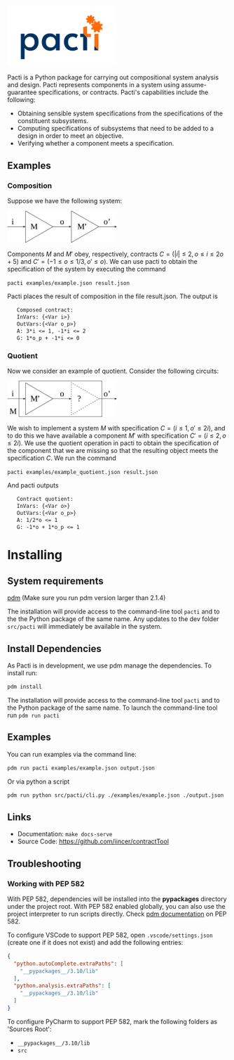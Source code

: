 <picture>
  <source media="(prefers-color-scheme: dark)" srcset="docs/logos/pacti_white.png" width="250">
  <source media="(prefers-color-scheme: light)" srcset="docs/logos/pacti_colorful.png" width="250">
  <img alt="Logo in light and dark mode." src="docs/logos/pacti_colorful.png" width="250">
</picture>

Pacti is a Python package for carrying out compositional system analysis and design. Pacti represents components in a
system using assume-guarantee specifications, or contracts. Pacti's capabilities include the following:

- Obtaining sensible system specifications from the specifications of the constituent subsystems.
- Computing specifications of subsystems that need to be added to a design in order to meet an objective.
- Verifying whether a component meets a specification.

## Examples


### Composition


Suppose we have the following system:

<picture>
  <source media="(prefers-color-scheme: dark)" srcset="docs/source/_static/exports/circuit_series_composition_white.svg" width="250">
  <source media="(prefers-color-scheme: light)" srcset="docs/source/_static/exports/circuit_series_composition_black.svg" width="250">
  <img alt="Logo in light and dark mode." src="docs/source/_static/exports/circuit_series_composition_black.svg" width="250">
</picture>


Components $M$ and $M'$ obey, respectively, contracts $C = (|i| \le 2, o \le i \le 2o + 5)$ and $C' = (-1 \le o \le 1/3, o' \le o)$. We can use pacti to obtain the specification of the system by executing the command

`pacti examples/example.json result.json`

Pacti places the result of composition in the file result.json. The output is

```
   Composed contract:
   InVars: {<Var i>}
   OutVars:{<Var o_p>}
   A: 3*i <= 1, -1*i <= 2
   G: 1*o_p + -1*i <= 0
```

### Quotient


Now we consider an example of quotient. Consider the following circuits:

<picture>
  <source media="(prefers-color-scheme: dark)" srcset="docs/source/_static/exports/circuit_series_quotient_white.svg" width="250">
  <source media="(prefers-color-scheme: light)" srcset="docs/source/_static/exports/circuit_series_quotient_black.svg" width="250">
  <img alt="Logo in light and dark mode." src="docs/source/_static/exports/circuit_series_quotient_black.svg" width="250">
</picture>

We wish to implement a system $M$ with specification $C = (i \le 1, o' \le 2i)$, and to do this we have available a component $M'$ with specification $C' = (i \le 2, o \le 2i)$. We use the quotient operation in pacti to obtain the specification of the component that we are missing so that the resulting object meets the specification $C$. We run the command

`pacti examples/example_quotient.json result.json`

And pacti outputs

```
   Contract quotient:
   InVars: {<Var o>}
   OutVars:{<Var o_p>}
   A: 1/2*o <= 1
   G: -1*o + 1*o_p <= 1
```

# Installing

## System requirements

[pdm](https://github.com/pdm-project/pdm) (Make sure you run pdm version larger than 2.1.4)


The installation will provide access to the command-line tool `pacti` and to the the Python package of the same name. Any updates to the dev folder `src/pacti` will immediately be available in the system.


## Install Dependencies

As Pacti is in development, we use pdm manage the dependencies. To install run:

```bash
pdm install
```

The installation will provide access to the command-line tool `pacti` and to the Python package of the same name.
To launch the command-line tool run `pdm run pacti`


## Examples

You can run examples via the command line:


```bash
pdm run pacti examples/example.json output.json
```

Or via python a script

```bash
pdm run python src/pacti/cli.py ./examples/example.json ./output.json
```


## Links

- Documentation: `make docs-serve`
- Source Code: https://github.com/iincer/contractTool

## Troubleshooting


### Working with PEP 582

With PEP 582, dependencies will be installed into the __pypackages__ directory under the project root. With PEP 582 enabled
globally, you can also use the project interpreter to run scripts directly.
Check [pdm documentation](https://pdm.fming.dev/latest/usage/pep582/) on PEP 582.

To configure VSCode to support PEP 582, open `.vscode/settings.json` (create one if it does not exist) and add the
following entries:

```json
{
  "python.autoComplete.extraPaths": [
    "__pypackages__/3.10/lib"
  ],
  "python.analysis.extraPaths": [
    "__pypackages__/3.10/lib"
  ]
}
```

To configure PyCharm to support PEP 582, mark the following folders as 'Sources Root':

- `__pypackages__/3.10/lib`
- `src`
